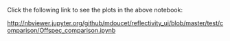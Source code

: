 Click the following link to see the plots in the above notebook:

http://nbviewer.jupyter.org/github/mdoucet/reflectivity_ui/blob/master/test/comparison/Offspec_comparison.ipynb

